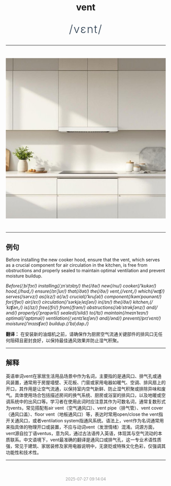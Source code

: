<div align="center">

# vent

<div style="margin: 30px 0;">
<h1 style="font-size: 2.5em; font-weight: 300; letter-spacing: 2px; margin: 0; color: #2c3e50;">
/vɛnt/
</h1>
</div>

</div>

---

<div align="center" style="margin: 40px 0;">

![vent](images/vent.png)

</div>

---

## 例句

Before installing the new cooker hood, ensure that the vent, which serves as a crucial component for air circulation in the kitchen, is free from obstructions and properly sealed to maintain optimal ventilation and prevent moisture buildup.

*Before(/ˌbiˈfɔr/) installing(/ˌɪnˈstɔlɪŋ/) the(/ðə/) new(/nu/) cooker(/ˈkʊkər/) hood,(/hʊd,/) ensure(/ɪnˈʃʊr/) that(/ðət/) the(/ðə/) vent,(/vɛnt,/) which(/wɪʧ/) serves(/sərvz/) as(/ɛz/) a(/ə/) crucial(/ˈkruʃəl/) component(/kəmˈpoʊnənt/) for(/fər/) air(/ɛr/) circulation(/ˈsərkjəˌleɪʃən/) in(/ɪn/) the(/ðə/) kitchen,(/ˈkɪʧən,/) is(/ɪz/) free(/fri/) from(/frəm/) obstructions(/əbˈstrəkʃənz/) and(/ənd/) properly(/ˈprɑpərli/) sealed(/sild/) to(/tɪ/) maintain(/meɪnˈteɪn/) optimal(/ˈɑptɪməl/) ventilation(/ˌvɛntɪˈleɪʃən/) and(/ənd/) prevent(/prɪˈvɛnt/) moisture(/ˈmɔɪsʧər/) buildup.(/ˈbɪlˌdəp./)*

**翻译：** 在安装新的油烟机之前，请确保作为厨房空气流通关键部件的排风口无任何阻碍且密封良好，以保持最佳通风效果并防止湿气积聚。

---

## 解释

英语单词vent在家居生活用品场景中作为名词，主要指的是通风口、排气孔或通风装置，通常用于房屋墙壁、天花板、门窗或家用电器如暖气、空调、排风扇上的开口，其作用是让空气流通，以保持室内空气新鲜、防止湿气积聚或排除异味和废气。具体使用场合包括描述房间的换气系统、厨房或浴室的排风口，以及地暖或空调系统中的出风口等。学习者在使用此词时应注意其作为可数名词，通常复数形式为vents，常见搭配有air vent（空气通风口）、vent pipe（排气管）、vent cover（通风口盖）、floor vent（地板通风口）等，表达时常用open/close the vent指开关通风口，或者ventilation system指通风系统。语法上，vent作为名词通常用来指具体的物理开口或装置，不应与动词vent（发泄情绪）混淆。词源方面，vent源自拉丁语ventus，意为风，通过古法语传入英语，体现其与空气流动的本质联系。中文语境下，vent最准确的翻译是通风口或排气孔，这一专业术语性质强，常见于建筑、家居装修及家用电器说明中，无褒贬或特殊文化色彩，仅强调其功能性和技术性。


---

<div align="center" style="margin-top: 50px;">
<small style="color: #999; font-size: 0.9em;">2025-07-27 09:14:04</small>
</div>

